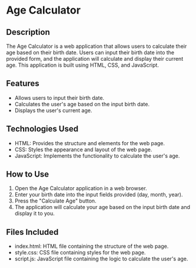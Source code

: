 
# Age Calculator

## Description
The Age Calculator is a web application that allows users to calculate their age based on their birth date. Users can input their birth date into the provided form, and the application will calculate and display their current age. This application is built using HTML, CSS, and JavaScript.

## Features
- Allows users to input their birth date.
- Calculates the user's age based on the input birth date.
- Displays the user's current age.

## Technologies Used
- HTML: Provides the structure and elements for the web page.
- CSS: Styles the appearance and layout of the web page.
- JavaScript: Implements the functionality to calculate the user's age.

## How to Use
1. Open the Age Calculator application in a web browser.
2. Enter your birth date into the input fields provided (day, month, year).
3. Press the "Calculate Age" button.
4. The application will calculate your age based on the input birth date and display it to you.

## Files Included
- index.html: HTML file containing the structure of the web page.
- style.css: CSS file containing styles for the web page.
- script.js: JavaScript file containing the logic to calculate the user's age.


```
